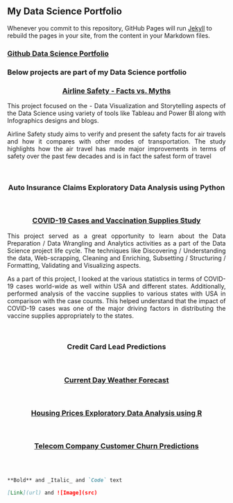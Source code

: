 ## My Data Science Portfolio

Whenever you commit to this repository, GitHub Pages will run [Jekyll](https://jekyllrb.com/) to rebuild the pages in your site, from the content in your Markdown files.

### [Github Data Science Portfolio](https://github.com/pchougule-ms/pchougule-ms/tree/main/Data%20Science%20Portfolio)



### Below projects are part of my Data Science portfolio

<h3 align="center"> <a href="https://github.com/pchougule-ms/pchougule-ms/tree/main/Data%20Science%20Portfolio/Airline%20Safety"> Airline Safety - Facts vs. Myths </a></h3>

<p align="justify">This project focused on the - Data Visualization and Storytelling aspects of the Data Science using variety of tools like Tableau and Power BI along with Infographics designs and blogs.</p>
<p align="justify">Airline Safety study aims to verify and present the safety facts for air travels and how it compares with other modes of transportation. The study highlights how the air travel has made major improvements in terms of safety over the past few decades and is in fact the safest form of travel</p>
<br/>


<h3 align="center"> Auto Insurance Claims Exploratory Data Analysis using Python </h3>

<br/>


<h3 align="center"> <a href="https://github.com/pchougule-ms/pchougule-ms/tree/main/Data%20Science%20Portfolio/COVID-19%20Cases%20and%20Vaccination%20supplies%20study"> COVID-19 Cases and Vaccination Supplies Study </a></h3>

<p align="justify">This project served as a great opportunity to learn about the Data Preparation / Data Wrangling and Analytics activities as a part of the Data Science project life cycle. The techniques like Discovering / Understanding the data, Web-scrapping, Cleaning and Enriching, Subsetting / Structuring / Formatting, Validating and Visualizing aspects.</p>
<p align="justify">As a part of this project, I looked at the various statistics in terms of COVID-19 cases world-wide as well within USA and different states. Additionally, performed analysis of the vaccine supplies to various states with USA in comparison with the case counts. This helped understand that the impact of COVID-19 cases was one of the major driving factors in distributing the vaccine supplies appropriately to the states.</p>
<br/>


<h3 align="center"> Credit Card Lead Predictions </h3>

<br/>


<h3 align="center"><a href="https://github.com/pchougule-ms/pchougule-ms/tree/main/Data%20Science%20Portfolio/Current%20Day%20Weather%20Forecast">Current Day Weather Forecast </a></h3>

<br/>


<h3 align="center"><a href="https://github.com/pchougule-ms/pchougule-ms/tree/main/Data%20Science%20Portfolio/Housing%20Prices%20EDA"> Housing Prices Exploratory Data Analysis using R </a></h3>

<br/>


<h3 align="center"><a href="https://github.com/pchougule-ms/pchougule-ms/tree/main/Data%20Science%20Portfolio/Telecom%20Company%20Customer%20Churn%20Predictions"> Telecom Company Customer Churn Predictions </a></h3>

<br/>



```markdown

**Bold** and _Italic_ and `Code` text

[Link](url) and ![Image](src)
```
